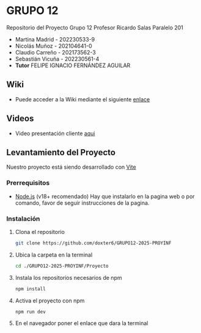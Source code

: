 # GRUPO 12
Repositorio del Proyecto Grupo 12 Profesor Ricardo Salas Paralelo 201

* Martina Madrid - 202230533-9
* Nicolás Muñoz - 202104641-0
* Claudio Carreño - 202173562-3
* Sebastián Vicuña - 202230561-4
* **Tutor** FELIPE IGNACIO FERNÁNDEZ AGUILAR

## Wiki
* Puede acceder a la Wiki mediante el siguiente [enlace](https://github.com/doxter6/GRUPO12-2025-PROYINF/wiki)
## Videos
* Video presentación cliente [aqui](https://usmcl-my.sharepoint.com/:v:/g/personal/claudio_carreno_usm_cl/EQ1_1EaAYddAkW_vgU2wwFkBc2UOmd4ZwCz0bDELah-S9Q?nav=eyJyZWZlcnJhbEluZm8iOnsicmVmZXJyYWxBcHAiOiJPbmVEcml2ZUZvckJ1c2luZXNzIiwicmVmZXJyYWxBcHBQbGF0Zm9ybSI6IldlYiIsInJlZmVycmFsTW9kZSI6InZpZXciLCJyZWZlcnJhbFZpZXciOiJNeUZpbGVzTGlua0NvcHkifX0&e=rruca9)

## Levantamiento del Proyecto

Nuestro proyecto está siendo desarrollado con [Vite](https://vitejs.dev/)

### Prerrequisitos
- [Node.js](https://nodejs.org/) (v18+ recomendado) Hay que instalarlo en la pagina web o por comando, favor de seguir instrucciones de la pagina.

### Instalación
1. Clona el repositorio
    ```bash
   git clone https://github.com/doxter6/GRUPO12-2025-PROYINF

2. Ubica la carpeta en la terminal
    ```bash
   cd ./GRUPO12-2025-PROYINF/Proyecto

3. Instala los repositorios necesarios de npm
    ```bash
   npm install

4. Activa el proyecto con npm
    ```bash
   npm run dev

5. En el navegador poner el enlace que dara la terminal
